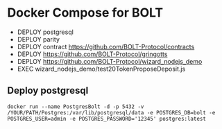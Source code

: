 # Docker Compose for BOLT
- DEPLOY postgresql
- DEPLOY parity
- DEPLOY contract https://github.com/BOLT-Protocol/contracts
- DEPLOY https://github.com/BOLT-Protocol/gringotts
- DEPLOY https://github.com/BOLT-Protocol/wizard_nodejs_demo
- EXEC wizard_nodejs_demo/test20TokenProposeDeposit.js

## Deploy postgresql
```shell
docker run --name PostgresBolt -d -p 5432 -v /YOUR/PATH/Postgres:/var/lib/postgresql/data -e POSTGRES_DB=bolt -e POSTGRES_USER=admin -e POSTGRES_PASSWORD='12345' postgres:latest
```
